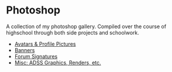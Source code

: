 # Photoshop
A collection of my photoshop gallery. Compiled over the course of highschool through both side projects and schoolwork.
* [Avatars & Profile Pictures](/Avatars/)
* [Banners](/Banners/)
* [Forum Signatures](/Forum/)
* [Misc: ADSS Graphics, Renders, etc.](/Misc/)
